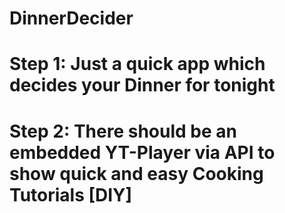 # DinnerDecider
# Step 1: Just a quick app which decides your Dinner for tonight
# Step 2: There should be an embedded YT-Player via API to show quick and easy Cooking Tutorials [DIY]

